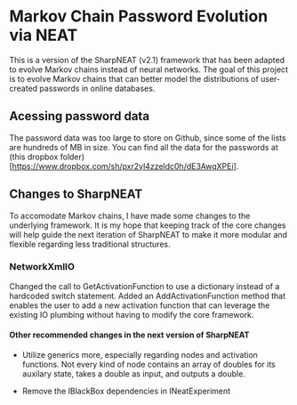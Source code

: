 # Markov Chain Password Evolution via NEAT
This is a version of the SharpNEAT (v2.1) framework that has been adapted to evolve Markov chains instead of neural networks. The goal of this project is to evolve Markov chains that can better model the distributions of user-created passwords in online databases.

## Acessing password data
The password data was too large to store on Github, since some of the lists are hundreds of MB in size. You can find all the data for the passwords at (this dropbox folder)[https://www.dropbox.com/sh/pxr2yl4zzeldc0h/dE3AwqXPEi].

## Changes to SharpNEAT
To accomodate Markov chains, I have made some changes to the underlying framework. It is my hope that keeping track of the core changes will help guide the next iteration of SharpNEAT to make it more modular and flexible regarding less traditional structures.

### NetworkXmlIO
Changed the call to GetActivationFunction to use a dictionary instead of a hardcoded switch statement. Added an AddActivationFunction method that enables the user to add a new activation function that can leverage the existing IO plumbing without having to modify the core framework.

#### Other recommended changes in the next version of SharpNEAT
- Utilize generics more, especially regarding nodes and activation functions. Not every kind of node contains an array of doubles for its auxilary state, takes a double as input, and outputs a double.

- Remove the IBlackBox dependencies in INeatExperiment

